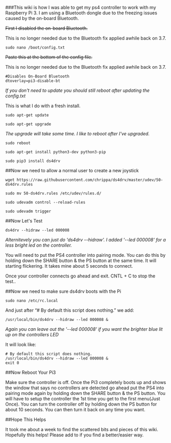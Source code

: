 ###This wiki is how I was able to get my ps4 controller to work with my Raspberry Pi 3. I am using a Bluetooth dongle due to the freezing issues caused by the on-board Bluetooth.

~~First I disabled the on-board Bluetooth.~~

This is no longer needed due to the Bluetooth fix applied awhile back on 3.7.

    sudo nano /boot/config.txt

~~Paste this at the bottom of the config file.~~

This is no longer needed due to the Bluetooth fix applied awhile back on 3.7.

    #Disables On-Board Bluetooth
    dtoverlay=pi3-disable-bt

_If you don't need to update you should still reboot after updating the config.txt_

This is what I do with a fresh install. 

    sudo apt-get update 

    sudo apt-get upgrade

_The upgrade will take some time. I like to reboot after I've upgraded._

    sudo reboot

    sudo apt-get install python3-dev python3-pip

    sudo pip3 install ds4drv

##Now we need to allow a normal user to create a new joystick

    wget https://raw.githubusercontent.com/chrippa/ds4drv/master/udev/50-ds4drv.rules

    sudo mv 50-ds4drv.rules /etc/udev/rules.d/

    sudo udevadm control --reload-rules

    sudo udevadm trigger

##Now Let's Test

    ds4drv --hidraw --led 000008

_Alternitevely you can just do 'ds4drv --hidraw'. I added '--led 000008' for a less bright led on the controller._


You will need to put the PS4 controller into pairing mode. You can do this by holding down the SHARE button & the PS button at the same time. It will starting flickering. It takes mine about 5 seconds to connect.

Once your controller connects go ahead and exit. CNTL + C to stop the test..

##Now we need to make sure ds4drv boots with the Pi

    sudo nano /etc/rc.local
    
And just after “# By default this script does nothing.” we add:

    /usr/local/bin/ds4drv --hidraw --led 000008 &

_Again you can leave out the '--led 000008' if you want the brighter blue lit up on the controllers LED_

It will look like:

    # By default this script does nothing.
    /usr/local/bin/ds4drv --hidraw --led 000008 &
    exit 0

##Now Reboot Your Pi3

Make sure the controller is off. Once the Pi3 completely boots up and shows the window that says no controllers are detected go ahead put the PS4 into pairing mode again by holding down the SHARE button & the PS button. You will have to setup the controller the 1st time you get to the first menu(Just Once). You can turn the controller off by holding down the PS button for about 10 seconds. You can then turn it back on any time you want.

##Hope This Helps

It took me about a week to find the scattered bits and pieces of this wiki. Hopefully this helps! Please add to if you find a better/easier way.
